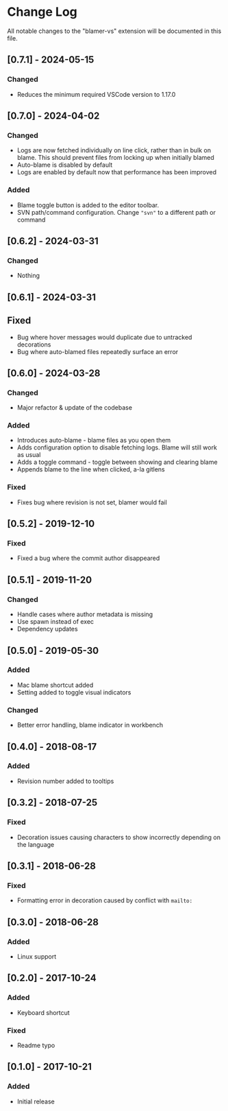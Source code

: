 # Change Log

All notable changes to the "blamer-vs" extension will be documented in this file.

## [0.7.1] - 2024-05-15

### Changed

-   Reduces the minimum required VSCode version to 1.17.0

## [0.7.0] - 2024-04-02

### Changed

-   Logs are now fetched individually on line click, rather than in bulk on blame. This should prevent files from locking up when initially blamed
-   Auto-blame is disabled by default
-   Logs are enabled by default now that performance has been improved

### Added

-   Blame toggle button is added to the editor toolbar.
-   SVN path/command configuration. Change `"svn"` to a different path or command

## [0.6.2] - 2024-03-31

### Changed

-   Nothing

## [0.6.1] - 2024-03-31

## Fixed

-   Bug where hover messages would duplicate due to untracked decorations
-   Bug where auto-blamed files repeatedly surface an error

## [0.6.0] - 2024-03-28

### Changed

-   Major refactor & update of the codebase

### Added

-   Introduces auto-blame - blame files as you open them
-   Adds configuration option to disable fetching logs. Blame will still work as usual
-   Adds a toggle command - toggle between showing and clearing blame
-   Appends blame to the line when clicked, a-la gitlens

### Fixed

-   Fixes bug where revision is not set, blamer would fail

## [0.5.2] - 2019-12-10

### Fixed

-   Fixed a bug where the commit author disappeared

## [0.5.1] - 2019-11-20

### Changed

-   Handle cases where author metadata is missing
-   Use spawn instead of exec
-   Dependency updates

## [0.5.0] - 2019-05-30

### Added

-   Mac blame shortcut added
-   Setting added to toggle visual indicators

### Changed

-   Better error handling, blame indicator in workbench

## [0.4.0] - 2018-08-17

### Added

-   Revision number added to tooltips

## [0.3.2] - 2018-07-25

### Fixed

-   Decoration issues causing characters to show incorrectly depending on the language

## [0.3.1] - 2018-06-28

### Fixed

-   Formatting error in decoration caused by conflict with `mailto:`

## [0.3.0] - 2018-06-28

### Added

-   Linux support

## [0.2.0] - 2017-10-24

### Added

-   Keyboard shortcut

### Fixed

-   Readme typo

## [0.1.0] - 2017-10-21

### Added

-   Initial release
